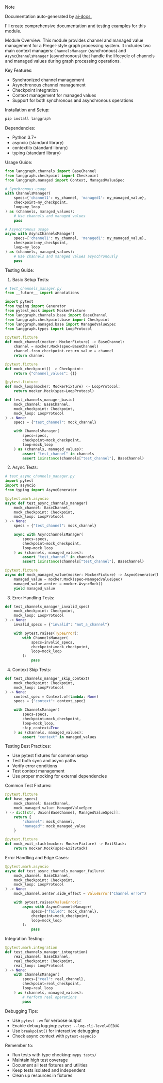 
> [!NOTE]
> Documentation auto-generated by [ai-docs.](https://github.com/connor-john/ai-docs)

I'll create comprehensive documentation and testing examples for this module.

Module Overview:
This module provides channel and managed value management for a Pregel-style graph processing system. It includes two main context managers: `ChannelsManager` (synchronous) and `AsyncChannelsManager` (asynchronous) that handle the lifecycle of channels and managed values during graph processing operations.

Key Features:
- Synchronized channel management
- Asynchronous channel management
- Checkpoint integration
- Context management for managed values
- Support for both synchronous and asynchronous operations

Installation and Setup:
```bash
pip install langgraph
```

Dependencies:
- Python 3.7+
- asyncio (standard library)
- contextlib (standard library)
- typing (standard library)

Usage Guide:
```python
from langgraph.channels import BaseChannel
from langgraph.checkpoint import Checkpoint
from langgraph.managed import Context, ManagedValueSpec

# Synchronous usage
with ChannelsManager(
    specs={'channel1': my_channel, 'managed1': my_managed_value},
    checkpoint=my_checkpoint,
    loop=my_loop
) as (channels, managed_values):
    # Use channels and managed values
    pass

# Asynchronous usage
async with AsyncChannelsManager(
    specs={'channel1': my_channel, 'managed1': my_managed_value},
    checkpoint=my_checkpoint,
    loop=my_loop
) as (channels, managed_values):
    # Use channels and managed values asynchronously
    pass
```

Testing Guide:

1. Basic Setup Tests:
```python
# test_channels_manager.py
from __future__ import annotations

import pytest
from typing import Generator
from pytest_mock import MockerFixture
from langgraph.channels.base import BaseChannel
from langgraph.checkpoint.base import Checkpoint
from langgraph.managed.base import ManagedValueSpec
from langgraph.types import LoopProtocol

@pytest.fixture
def mock_channel(mocker: MockerFixture) -> BaseChannel:
    channel = mocker.Mock(spec=BaseChannel)
    channel.from_checkpoint.return_value = channel
    return channel

@pytest.fixture
def mock_checkpoint() -> Checkpoint:
    return {"channel_values": {}}

@pytest.fixture
def mock_loop(mocker: MockerFixture) -> LoopProtocol:
    return mocker.Mock(spec=LoopProtocol)

def test_channels_manager_basic(
    mock_channel: BaseChannel,
    mock_checkpoint: Checkpoint,
    mock_loop: LoopProtocol
) -> None:
    specs = {"test_channel": mock_channel}

    with ChannelsManager(
        specs=specs,
        checkpoint=mock_checkpoint,
        loop=mock_loop
    ) as (channels, managed_values):
        assert "test_channel" in channels
        assert isinstance(channels["test_channel"], BaseChannel)
```

2. Async Tests:
```python
# test_async_channels_manager.py
import pytest
import asyncio
from typing import AsyncGenerator

@pytest.mark.asyncio
async def test_async_channels_manager(
    mock_channel: BaseChannel,
    mock_checkpoint: Checkpoint,
    mock_loop: LoopProtocol
) -> None:
    specs = {"test_channel": mock_channel}

    async with AsyncChannelsManager(
        specs=specs,
        checkpoint=mock_checkpoint,
        loop=mock_loop
    ) as (channels, managed_values):
        assert "test_channel" in channels
        assert isinstance(channels["test_channel"], BaseChannel)

@pytest.fixture
async def mock_managed_value(mocker: MockerFixture) -> AsyncGenerator[ManagedValueSpec, None]:
    managed_value = mocker.Mock(spec=ManagedValueSpec)
    managed_value.aenter = mocker.AsyncMock()
    yield managed_value
```

3. Error Handling Tests:
```python
def test_channels_manager_invalid_spec(
    mock_checkpoint: Checkpoint,
    mock_loop: LoopProtocol
) -> None:
    invalid_specs = {"invalid": "not_a_channel"}

    with pytest.raises(TypeError):
        with ChannelsManager(
            specs=invalid_specs,
            checkpoint=mock_checkpoint,
            loop=mock_loop
        ):
            pass
```

4. Context Skip Tests:
```python
def test_channels_manager_skip_context(
    mock_checkpoint: Checkpoint,
    mock_loop: LoopProtocol
) -> None:
    context_spec = Context.of(lambda: None)
    specs = {"context": context_spec}

    with ChannelsManager(
        specs=specs,
        checkpoint=mock_checkpoint,
        loop=mock_loop,
        skip_context=True
    ) as (channels, managed_values):
        assert "context" in managed_values
```

Testing Best Practices:
- Use pytest fixtures for common setup
- Test both sync and async paths
- Verify error conditions
- Test context management
- Use proper mocking for external dependencies

Common Test Fixtures:
```python
@pytest.fixture
def base_specs(
    mock_channel: BaseChannel,
    mock_managed_value: ManagedValueSpec
) -> dict[str, Union[BaseChannel, ManagedValueSpec]]:
    return {
        "channel": mock_channel,
        "managed": mock_managed_value
    }

@pytest.fixture
def mock_exit_stack(mocker: MockerFixture) -> ExitStack:
    return mocker.Mock(spec=ExitStack)
```

Error Handling and Edge Cases:
```python
@pytest.mark.asyncio
async def test_async_channels_manager_failure(
    mock_channel: BaseChannel,
    mock_checkpoint: Checkpoint,
    mock_loop: LoopProtocol
) -> None:
    mock_channel.aenter.side_effect = ValueError("Channel error")

    with pytest.raises(ValueError):
        async with AsyncChannelsManager(
            specs={"failed": mock_channel},
            checkpoint=mock_checkpoint,
            loop=mock_loop
        ):
            pass
```

Integration Testing:
```python
@pytest.mark.integration
def test_channels_manager_integration(
    real_channel: BaseChannel,
    real_checkpoint: Checkpoint,
    real_loop: LoopProtocol
) -> None:
    with ChannelsManager(
        specs={"real": real_channel},
        checkpoint=real_checkpoint,
        loop=real_loop
    ) as (channels, managed_values):
        # Perform real operations
        pass
```

Debugging Tips:
- Use `pytest -vv` for verbose output
- Enable debug logging: `pytest --log-cli-level=DEBUG`
- Use `breakpoint()` for interactive debugging
- Check async context with `pytest-asyncio`

Remember to:
- Run tests with type checking: `mypy tests/`
- Maintain high test coverage
- Document all test fixtures and utilities
- Keep tests isolated and independent
- Clean up resources in fixtures
